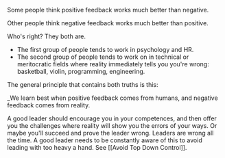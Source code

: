 Some people think positive feedback works much better than negative.

Other people think negative feedback works much better than positive.

Who's right? They both are.

- The first group of people tends to work in psychology and HR.
- The second group of people tends to work on in technical or meritocratic fields where reality immediately tells you you're wrong: basketball, violin, programming, engineering.

The general principle that contains both truths is this:

_We learn best when positive feedback comes from humans, and negative feedback comes from reality.

A good leader should encourage you in your competences, and then offer you the challenges where reality will show you the errors of your ways. Or maybe you'll succeed and prove the leader wrong. Leaders are wrong all the time. A good leader needs to be constantly aware of this to avoid leading with too heavy a hand. See [[Avoid Top Down Control]].